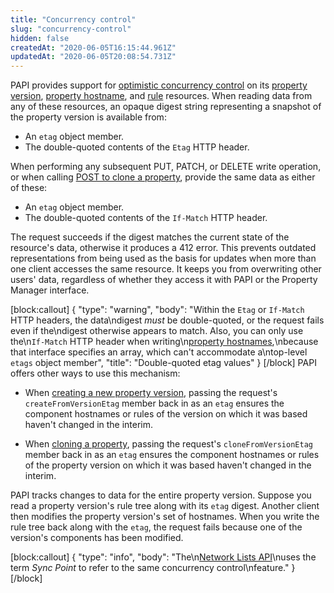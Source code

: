 ```yaml
---
title: "Concurrency control"
slug: "concurrency-control"
hidden: false
createdAt: "2020-06-05T16:15:44.961Z"
updatedAt: "2020-06-05T20:08:54.731Z"
---
```

PAPI provides support for
[optimistic concurrency control](http://en.wikipedia.org/wiki/Optimistic_concurrency_control)
on its [property version](#propertyversionsgroup),
[property hostname](#propertyversionhostnamesgroup), and
[rule](#propertyversionrulesgroup) resources. When
reading data from any of these resources, an opaque digest string
representing a snapshot of the property version is available from:

- An `etag` object member.
- The double-quoted contents of the `Etag` HTTP header.

When performing any subsequent PUT, PATCH, or DELETE write operation,
or when calling [POST to clone a property](#postproperties), provide
the same data as either of these:

- An `etag` object member.
- The double-quoted contents of the `If-Match` HTTP header.

The request succeeds if the digest matches the current state of the
resource's data, otherwise it produces a 412 error. This prevents
outdated representations from being used as the basis for updates when
more than one client accesses the same resource. It keeps you from
overwriting other users' data, regardless of whether they access it
with PAPI or the Property Manager interface.


[block:callout]
{
  "type": "warning",
  "body": "Within the `Etag` or `If-Match` HTTP headers, the data\ndigest _must_ be double-quoted, or the request fails even if the\ndigest otherwise appears to match. Also, you can only use the\n`If-Match` HTTP header when writing\n[property hostnames](#propertyversionhostnamesgroup),\nbecause that interface specifies an array, which can't accommodate a\ntop-level `etags` object member",
  "title": "Double-quoted etag values"
}
[/block]
PAPI offers other ways to use this mechanism:

- When
[creating a new property version](#postpropertyversions),
passing the request's `createFromVersionEtag` member back in as an
`etag` ensures the component hostnames or rules of the version on
which it was based haven't changed in the interim.

- When [cloning a property](#postproperties),
passing the request's `cloneFromVersionEtag` member back in as an
`etag` ensures the component hostnames or rules of the property
version on which it was based haven't changed in the interim.

PAPI tracks changes to data for the entire property version. Suppose
you read a property version's rule tree along with its `etag` digest.
Another client then modifies the property version's set of hostnames.
When you write the rule tree back along with the `etag`, the request
fails because one of the version's components has been modified.


[block:callout]
{
  "type": "info",
  "body": "The\n[Network Lists API]({{base.url}}/{{page.language}}/api/cloud_security/network_lists/v2.html)\nuses the term _Sync Point_ to refer to the same concurrency control\nfeature."
}
[/block]